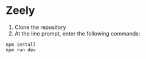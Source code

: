 # Zeely

1. Clone the repository
2. At the line prompt, enter the following commands:
```
npm install
npm run dev
```